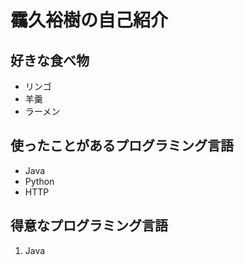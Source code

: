 # 靍久裕樹の自己紹介

## 好きな食べ物
- リンゴ
- 羊羹
- ラーメン
## 使ったことがあるプログラミング言語
- Java
- Python
- HTTP

## 得意なプログラミング言語
1. Java